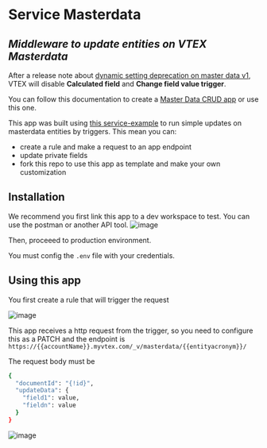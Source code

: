 # Service Masterdata
## _Middleware to update entities on VTEX Masterdata_

After a release note about [dynamic setting deprecation on master data v1](https://help.vtex.com/en/announcements/master-data-v1-dynamic-settings-deprecation--4a1FZX8wGeHLcOyMg0egg8), VTEX will disable **Calculated field** and **Change field value trigger**.

You can follow this documentation to create a [Master Data CRUD app](https://developers.vtex.com/docs/guides/create-master-data-crud-app) or use this one.

This app was built using [this service-example](https://github.com/vtex-apps/service-example?tab=readme-ov-file) to run simple updates on masterdata entities by triggers.
This mean you can:
- create a rule and make a request to an app endpoint
- update private fields
- fork this repo to use this app as template and make your own customization

## Installation

We recommend you first link this app to a dev workspace to test. You can use the postman or another API tool.
![image](https://github.com/amaurypavao/service-masterdata-vtex/assets/94199726/22873629-9876-4be4-9605-9ab5a27b14b1)

Then, proceeed to production environment.

You must config the `.env` file with your credentials.

## Using this app

You first create a rule that will trigger the request

![image](https://github.com/amaurypavao/service-masterdata-vtex/assets/94199726/e949016c-103a-4a81-b8e9-76d1a5796f56)

This app receives a http request from the trigger, so you need to configure this as a PATCH and the endpoint is
``
https://{{accountName}}.myvtex.com/_v/masterdata/{{entityacronym}}/
``

The request body must be
```sh
{
  "documentId": "{!id}", 
  "updateData": {
    "field1": value,
    "fieldn": value
  }
}
```
![image](https://github.com/amaurypavao/service-masterdata-vtex/assets/94199726/cc6d8f67-c4f5-4d2c-8dca-567c182fa5be)

